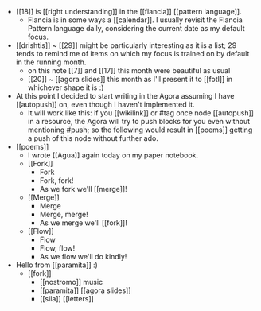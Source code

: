 - [[18]] is [[right understanding]] in the [[flancia]] [[pattern language]].
  - Flancia is in some ways a [[calendar]]. I usually revisit the Flancia Pattern language daily, considering the current date as my default focus.
- [[drishtis]] ~ [[29]] might be particularly interesting as it is a list; 29 tends to remind me of items on which my focus is trained on by default in the running month.
  - on this note [[7]] and [[17]] this month were beautiful as usual
  - [[20]] ~ [[agora slides]] this month as I'll present it to [[fotl]] in whichever shape it is :)
- At this point I decided to start writing in the Agora assuming I have [[autopush]] on, even though I haven't implemented it.
  - It will work like this: if you [[wikilink]] or #tag once node [[autopush]] in a resource, the Agora will try to push blocks for you even without mentioning #push; so the following would result in [[poems]] getting a push of this node without further ado.
- [[poems]]
  - I wrote [[Agua]] again today on my paper notebook.
  - [[Fork]]
    - Fork
    - Fork, fork!
    - As we fork we'll [[merge]]!
  - [[Merge]]
    - Merge
    - Merge, merge!
    - As we merge we'll [[fork]]!
  - [[Flow]]
    - Flow
    - Flow, flow!
    - As we flow we'll do kindly!
- Hello from [[paramita]] :)
  - [[fork]]
    - [[nostromo]] music
    - [[paramita]] [[agora slides]]
    - [[sila]] [[letters]]
